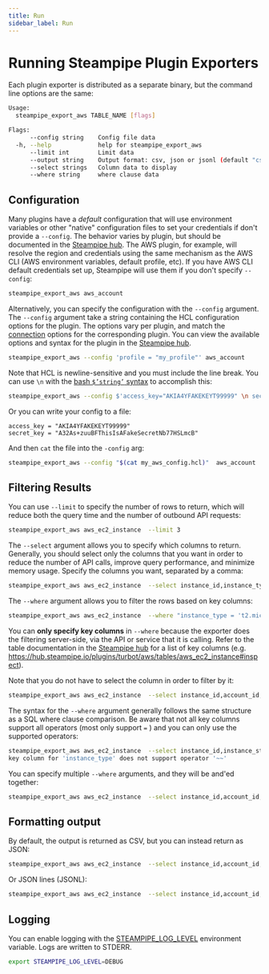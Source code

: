 ```yaml
---
title: Run
sidebar_label: Run
---
```



# Running Steampipe Plugin Exporters

Each plugin exporter is distributed as a separate binary, but the command line options are the same:

```bash
Usage:
  steampipe_export_aws TABLE_NAME [flags]

Flags:
      --config string    Config file data
  -h, --help             help for steampipe_export_aws
      --limit int        Limit data
      --output string    Output format: csv, json or jsonl (default "csv")
      --select strings   Column data to display
      --where string     where clause data

```

## Configuration

Many plugins have a *default* configuration that will use environment variables or other "native" configuration files to set your credentials if don't provide a `--config`.  The behavior varies by plugin, but should be documented in the [Steampipe hub](https://hub.steampipe.io/plugins).  The AWS plugin, for example, will resolve the region and credentials using the same mechanism as the AWS CLI (AWS environment variables, default profile, etc).  If you have AWS CLI default credentials set up, Steampipe will use them if you don't specify `--config`:

```bash
steampipe_export_aws aws_account
```

Alternatively, you can specify the configuration with the `--config` argument. The `--config` argument take a string containing the HCL configuration options for the plugin.  The options vary per plugin, and match the [connection](https://steampipe.io/docs/managing/connections) options for the corresponding plugin.  You can view the available options and syntax for the plugin in the [Steampipe hub](https://hub.steampipe.io/plugins).  

```bash
steampipe_export_aws --config 'profile = "my_profile"' aws_account
```

Note that HCL is newline-sensitive and you must include the line break.  You can use `\n` with the [bash `$’string’` syntax](https://www.gnu.org/software/bash/manual/html_node/ANSI_002dC-Quoting.html#ANSI_002dC-Quoting) to accomplish this:
```bash
steampipe_export_aws --config $'access_key="AKIA4YFAKEKEYT99999" \n secret_key="A32As+zuuBFThisIsAFakeSecretNb77HSLmcB"' aws_account

```

Or you can write your config to a file:
```hcl
access_key = "AKIA4YFAKEKEYT99999"
secret_key = "A32As+zuuBFThisIsAFakeSecretNb77HSLmcB"
```
And then `cat` the file into the `-config` arg:
```bash
steampipe_export_aws --config "$(cat my_aws_config.hcl)"  aws_account
```


## Filtering Results

You can use `--limit` to specify the number of rows to return, which will reduce both the query time and the number of outbound API requests:
```bash
steampipe_export_aws aws_ec2_instance  --limit 3
```

The `--select` argument allows you to specify which columns to return.  Generally, you should select only the columns that you want in order to reduce the number of API calls, improve query performance, and minimize memory usage.  Specify the columns you want, separated by a comma:

```bash
steampipe_export_aws aws_ec2_instance  --select instance_id,instance_type,account_id,region
```

The `--where` argument allows you to filter the rows based on key columns: 

```bash
steampipe_export_aws aws_ec2_instance  --where "instance_type = 't2.micro'"
```

You can **only specify key columns** in `--where` because the exporter does the filtering server-side, via the API or service that it is calling. Refer to the table documentation in the [Steampipe hub](https://hub.steampipe.io/plugins) for a list of key columns (e.g. https://hub.steampipe.io/plugins/turbot/aws/tables/aws_ec2_instance#inspect).  

Note that you do not have to select the column in order to filter by it:
```bash
steampipe_export_aws aws_ec2_instance  --select instance_id,account_id,region,_ctx --where "instance_type = 't2.micro'"
```

The syntax for the `--where` argument generally follows the same structure as a SQL where clause comparison. Be aware that not all key columns support all operators (most only support `=` ) and you can only use the supported operators:
```bash
steampipe_export_aws aws_ec2_instance  --select instance_id,instance_state,account_id,region --where "instance_type like 't2.%'"
key column for 'instance_type' does not support operator '~~'
```

You can specify multiple `--where` arguments, and they will be and'ed together:
```bash
steampipe_export_aws aws_ec2_instance  --select instance_id,account_id,region,_ctx --where "instance_type = 't2.micro'" --where "instance_state = 'stopped'"
```



## Formatting output

By default, the output is returned as CSV, but you can instead return as JSON:
```bash
steampipe_export_aws aws_ec2_instance  --select instance_id,account_id,region --output json
```

Or JSON lines (JSONL):
```bash
steampipe_export_aws aws_ec2_instance  --select instance_id,account_id,region --output jsonl  
```


## Logging
You can enable logging with the [STEAMPIPE_LOG_LEVEL](/docs/reference/env-vars/steampipe_log) environment variable.  Logs are written to STDERR.


```bash
export STEAMPIPE_LOG_LEVEL=DEBUG
```
